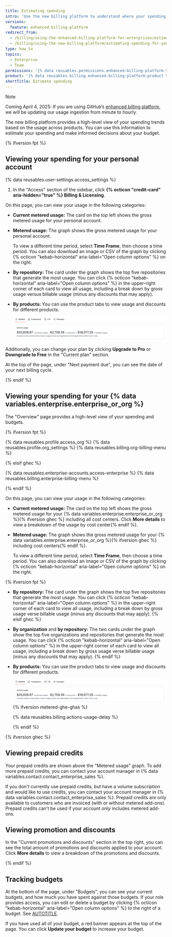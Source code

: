 ```yaml
---
title: Estimating spending
intro: 'Use the new billing platform to understand where your spending is trending based on the usage across products.'
versions:
  feature: enhanced-billing-platform
redirect_from:
  - /billing/using-the-enhanced-billing-platform-for-enterprises/estimating-spending-for-your-enterprise
  - /billing/using-the-new-billing-platform/estimating-spending-for-your-enterprise
type: how_to
topics:
  - Enterprise
  - Team
permissions: '{% data reusables.permissions.enhanced-billing-platform %}'
product: '{% data reusables.billing.enhanced-billing-platform-product %}'
shortTitle: Estimate spending
---
```

> [!NOTE]
> Coming April 4, 2025: If you are using GitHub’s [enhanced billing platform](https://docs.github.com/en/billing/using-the-new-billing-platform/about-the-new-billing-platform), we will be updating our usage ingestion 
> from minute to hourly.

The new billing platform provides a high-level view of your spending trends based on the usage across products. You can use this information to estimate your spending and make informed decisions about your budget.

{% ifversion fpt %}

## Viewing your spending for your personal account

{% data reusables.user-settings.access_settings %}
1. In the "Access" section of the sidebar, click **{% octicon "credit-card" aria-hidden="true" %} Billing & Licensing**.

On this page, you can view your usage in the following categories:

* **Current metered usage:** The card on the top left shows the gross metered usage for your personal account.
* **Metered usage:** The graph shows the gross metered usage for your personal account.

   To view a different time period, select **Time Frame**, then choose a time period. You can also download an image or CSV of the graph by clicking {% octicon "kebab-horizontal" aria-label="Open column options" %} on the right.

* **By repository:** The card under the graph shows the top five repositories that generate the most usage. You can click {% octicon "kebab-horizontal" aria-label="Open column options" %} in the upper-right corner of each card to view all usage, including a break down by gross usage versus billable usage (minus any discounts that may apply).
* **By products:** You can use the product tabs to view usage and discounts for different products.

    ![Screenshot of the product tabs section of the overview page.](/assets/images/help/billing/enhanced-billing-platform-products-tabs.png)

Additionally, you can change your plan by clicking **Upgrade to Pro** or **Downgrade to Free** in the "Current plan" section.

At the top of the page, under "Next payment due", you can see the date of your next billing cycle.

{% endif %}

## Viewing your spending for your {% data variables.enterprise.enterprise_or_org %}

The "Overview" page provides a high-level view of your spending and budgets.

{% ifversion fpt %}

{% data reusables.profile.access_org %}
{% data reusables.profile.org_settings %}
{% data reusables.billing.org-billing-menu %}

{% elsif ghec %}

{% data reusables.enterprise-accounts.access-enterprise %}
{% data reusables.billing.enterprise-billing-menu %}

{% endif %}

On this page, you can view your usage in the following categories:

* **Current metered usage:** The card on the top left shows the gross metered usage for your {% data variables.enterprise.enterprise_or_org %}{% ifversion ghec %} including all cost centers. Click **More details** to view a breakdown of the usage by cost center{% endif %}.
* **Metered usage:** The graph shows the gross metered usage for your {% data variables.enterprise.enterprise_or_org %}{% ifversion ghec %} including cost centers{% endif %}.

   To view a different time period, select **Time Frame**, then choose a time period. You can also download an image or CSV of the graph by clicking {% octicon "kebab-horizontal" aria-label="Open column options" %} on the right.

{% ifversion fpt %}
* **By repository:** The card under the graph shows the top five repositories that generate the most usage. You can click {% octicon "kebab-horizontal" aria-label="Open column options" %} in the upper-right corner of each card to view all usage, including a break down by gross usage verse billable usage (minus any discounts that may apply).
{% elsif ghec %}
* **By organization** and **by repository:** The two cards under the graph show the top five organizations and repositories that generate the most usage. You can click {% octicon "kebab-horizontal" aria-label="Open column options" %} in the upper-right corner of each card to view all usage, including a break down by gross usage verse billable usage (minus any discounts that may apply).
{% endif %}
* **By products:** You can use the product tabs to view usage and discounts for different products.

    ![Screenshot of the product tabs section of the overview page.](/assets/images/help/billing/enhanced-billing-platform-products-tabs.png){% ifversion metered-ghe-ghas %}

   {% data reusables.billing.actions-usage-delay %}

   {% endif %}

{% ifversion ghec %}

## Viewing prepaid credits

Your prepaid credits are shown above the "Metered usage" graph. To add more prepaid credits, you can contact your account manager in {% data variables.contact.contact_enterprise_sales %}.

If you don't currently use prepaid credits, but have a volume subscription and would like to use credits, you can contact your account manager in {% data variables.contact.contact_enterprise_sales %}. Prepaid credits are only available to customers who are invoiced (with or without metered add-ons). Prepaid credits can't be used if your account _only_ includes metered add-ons.

## Viewing promotion and discounts

In the "Current promotions and discounts" section in the top right, you can see the total amount of promotions and discounts applied to your account. Click **More details** to view a breakdown of the promotions and discounts.

{% endif %}

## Tracking budgets

At the bottom of the page, under "Budgets", you can see your current budgets, and how much you have spent against those budgets. If your role provides access, you can edit or delete a budget by clicking {% octicon "kebab-horizontal" aria-label="Open column options" %} to the right of a budget. See [AUTOTITLE](/billing/using-the-new-billing-platform/roles-for-the-new-billing-platform).

If you have used all of your budget, a red banner appears at the top of the page. You can click **Update your budget** to increase your budget.
